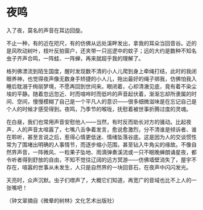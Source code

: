 # 夜鸣

入了夜，莫名的声音在耳边回旋。 

不止一种，有的近在咫尺，有的仿佛从远处溪畔发出，拿我的耳朵当回音谷。近的是风吹动树叶，枝叶反拍窗户，还夹带一只巡逻中的蚊子；远的大约是数种不知名虫子齐声合鸣，一阵蛙、一阵蝉，再来就超乎我的理解了。 

格列佛漂流到陌生国度，醒时发现数不清的小人儿爬到身上牵绳打结，此时的我闭眼养神，也觉得夜声像无数身手矫捷的小人儿，拖出最好的绳子绑我，仿佛怕我入睡后耽溺于绚丽梦境，不愿再回到世间来。眼闭着，心却清澈见底，竟有着不染尘埃的平静。随着忽远忽近、时而喧哗时而低吟的声音起伏着，渐渐忘却所隶属的时间、空间，慢慢模糊了自己是一个平凡人的意识——很多细微滋味是在忘记自己是个人的时候才感受得到。夜鸣，乃季节的喉咙，抚慰着被世事折腾过度的灵魂。 

在白昼，我们也常用声音安慰他人——当然，有时反而助长对方的骚动。比起夜声，人的声音太喧嚣了，七嘴八舌争着发言，愈说愈激烈，分不清谁是倾诉者、谁在聆听，甚至言说之后，惹得心情更低迷、情绪坠落谷底。这是因为人的交谈惯性常为了围堵出明确的人事情节，而逐步缩小范围，甚至钻入牛角尖的缘故。不像自然界声音，一阵微风、一粒果子坠地、雨滴弹奏溪流或一只不眠晚蝉朗诵星夜，都令听者得到舒放的自由，不知不觉往辽阔的远方冥游——仿佛墙壁消失了，屋宇不存在，喧嚣的世事从未发生，人只是自然界的一块回音石，在夜声中闪闪发光。 

天亮时，众声沉默。虫子们噤声了，大概它们知道，再宽广的音域也比不上人的一张嘴吧！ 

（钟文翠摘自《微晕的树林》文化艺术出版社）